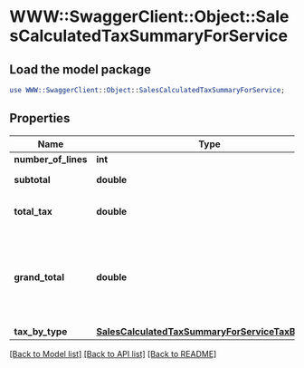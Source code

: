 # WWW::SwaggerClient::Object::SalesCalculatedTaxSummaryForService

## Load the model package
```perl
use WWW::SwaggerClient::Object::SalesCalculatedTaxSummaryForService;
```

## Properties
Name | Type | Description | Notes
------------ | ------------- | ------------- | -------------
**number_of_lines** | **int** | Count of lines | [optional] 
**subtotal** | **double** | sum of all line tax attribute | [optional] 
**total_tax** | **double** | sum of all line lineAmount attribute | [optional] 
**grand_total** | **double** | sum of all line lineAmount attribute - sum of all line tax attribute - sum of all line lineTaxedDiscount attribute | [optional] 
**tax_by_type** | [**SalesCalculatedTaxSummaryForServiceTaxByType**](SalesCalculatedTaxSummaryForServiceTaxByType.md) |  | [optional] 

[[Back to Model list]](../README.md#documentation-for-models) [[Back to API list]](../README.md#documentation-for-api-endpoints) [[Back to README]](../README.md)


